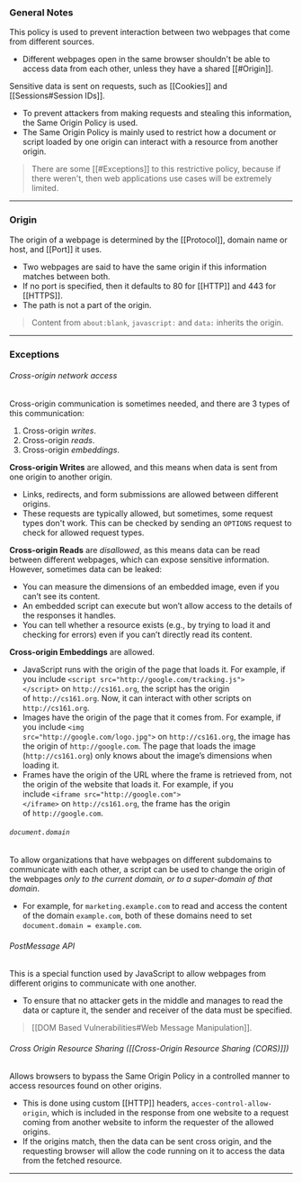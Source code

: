 ### General Notes

This policy is used to prevent interaction between two webpages that come from different sources.
- Different webpages open in the same browser shouldn't be able to access data from each other, unless they have a shared [[#Origin]].

Sensitive data is sent on requests, such as [[Cookies]] and [[Sessions#Session IDs]].
- To prevent attackers from making requests and stealing this information, the Same Origin Policy is used.
- The Same Origin Policy is mainly used to restrict how a document or script loaded by one origin can interact with a resource from another origin.

> There are some [[#Exceptions]] to this restrictive policy, because if there weren't, then web applications use cases will be extremely limited.

---
### Origin

The origin of a webpage is determined by the [[Protocol]], domain name or host, and [[Port]] it uses.
- Two webpages are said to have the same origin if this information matches between both.
- If no port is specified, then it defaults to 80 for [[HTTP]] and 443 for [[HTTPS]].
- The path is not a part of the origin.

> Content from `about:blank`, `javascript:` and `data:` inherits the origin.

---
### Exceptions 

###### Cross-origin network access

Cross-origin communication is sometimes needed, and there are 3 types of this communication:
1. Cross-origin *writes*.
2. Cross-origin *reads*.
3. Cross-origin *embeddings*.

**Cross-origin Writes** are allowed, and this means when data is sent from one origin to another origin.
- Links, redirects, and form submissions are allowed between different origins.
- These requests are typically allowed, but sometimes, some request types don't work. This can be checked by sending an `OPTIONS` request to check for allowed request types.

**Cross-origin Reads** are *disallowed*, as this means data can be read between different webpages, which can expose sensitive information. However, sometimes data can be leaked:
- You can measure the dimensions of an embedded image, even if you can’t see its content.
- An embedded script can execute but won’t allow access to the details of the responses it handles.
- You can tell whether a resource exists (e.g., by trying to load it and checking for errors) even if you can’t directly read its content.

**Cross-origin Embeddings** are allowed.
- JavaScript runs with the origin of the page that loads it. For example, if you include `<script src="http://google.com/tracking.js"></script>` on `http://cs161.org`, the script has the origin of `http://cs161.org`. Now, it can interact with other scripts on `http://cs161.org`.
- Images have the origin of the page that it comes from. For example, if you include `<img src="http://google.com/logo.jpg">` on `http://cs161.org`, the image has the origin of `http://google.com`. The page that loads the image (`http://cs161.org`) only knows about the image’s dimensions when loading it.
- Frames have the origin of the URL where the frame is retrieved from, not the origin of the website that loads it. For example, if you include `<iframe src="http://google.com"></iframe>` on `http://cs161.org`, the frame has the origin of `http://google.com`.

###### `document.domain`
To allow organizations that have webpages on different subdomains to communicate with each other, a script can be used to change the origin of the webpages *only to the current domain, or to a super-domain of that domain*.
- For example, for `marketing.example.com` to read and access the content of the domain `example.com`, both of these domains need to set `document.domain = example.com`.

###### PostMessage API
This is a special function used by JavaScript to allow webpages from different origins to communicate with one another.
- To ensure that no attacker gets in the middle and manages to read the data or capture it, the sender and receiver of the data must be specified.

> [[DOM Based Vulnerabilities#Web Message Manipulation]].

###### Cross Origin Resource Sharing ([[Cross-Origin Resource Sharing (CORS)]])

Allows browsers to bypass the Same Origin Policy in a controlled manner to access resources found on other origins.
- This is done using custom [[HTTP]] headers, `acces-control-allow-origin`, which is included in the response from one website to a request coming from another website to inform the requester of the allowed origins.
- If the origins match, then the data can be sent cross origin, and the requesting browser will allow the code running on it to access the data from the fetched resource.

---
